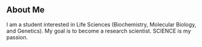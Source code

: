 ## About Me

I am a student interested in Life Sciences (Biochemistry, Molecular Biology, and Genetics). My goal is to become a research scientist. SCIENCE is my passion.
